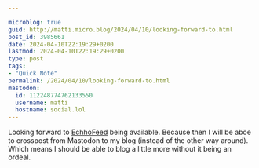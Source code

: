 ```yaml
---

microblog: true
guid: http://matti.micro.blog/2024/04/10/looking-forward-to.html
post_id: 3985661
date: 2024-04-10T22:19:29+0200
lastmod: 2024-04-10T22:19:29+0200
type: post
tags:
- "Quick Note"
permalink: /2024/04/10/looking-forward-to.html
mastodon:
  id: 112248774762133550
  username: matti
  hostname: social.lol
---
```

Looking forward to [EchhoFeed](https://echofeed.app/) being available. Because then I will be aböe to crosspost from Mastodon to my blog (instead of the other way around). Which means I should be able to blog a little more without it being an ordeal.
